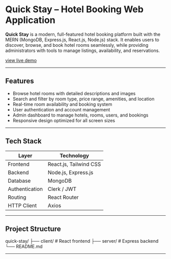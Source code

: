 # Quick Stay – Hotel Booking Web Application

**Quick Stay** is a modern, full-featured hotel booking platform built with the MERN (MongoDB, Express.js, React.js, Node.js) stack. It enables users to discover, browse, and book hotel rooms seamlessly, while providing administrators with tools to manage listings, availability, and reservations.

[view live demo](https://quick-stay-sand.vercel.app/)

---

## Features

- Browse hotel rooms with detailed descriptions and images  
- Search and filter by room type, price range, amenities, and location  
- Real-time room availability and booking system  
- User authentication and account management  
- Admin dashboard to manage hotels, rooms, users, and bookings  
- Responsive design optimized for all screen sizes  

---

## Tech Stack

| Layer         | Technology             |
|---------------|------------------------|
| Frontend      | React.js, Tailwind CSS |
| Backend       | Node.js, Express.js    |
| Database      | MongoDB                |
| Authentication| Clerk / JWT            |
| Routing       | React Router           |
| HTTP Client   | Axios                  |

---

## Project Structure

quick-stay/
├── client/ # React frontend
├── server/ # Express backend
└── README.md

---
